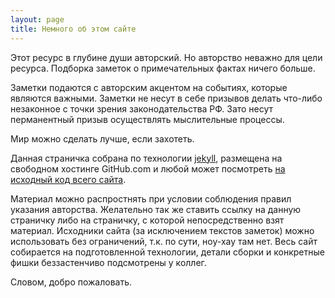 ```yaml
---
layout: page
title: Немного об этом сайте
---
```


Этот ресурс в глубине души авторский. Но авторство неважно для цели ресурса. Подборка заметок о примечательных фактах ничего больше. 

Заметки подаются с авторским акцентом на событиях, которые являются важными. 
Заметки не несут в себе призывов делать что-либо незаконное с точки зрения законодательства РФ. Зато несут перманентный призыв осуществлять мыслительные процессы.

Мир можно сделать лучше, если захотеть.

Данная страничка собрана по технологии [jekyll](https://github.com/jekyll/jekyll), размещена на свободном хостинге GitHub.com и любой может посмотреть [на исходный код всего сайта](https://github.com/sputnikmoment/sputnikmoment.github.io/). 

Материал можно распростнять при условии соблюдения правил указания авторства. Желательно так же ставить ссылку на данную страничку либо на страничку, с которой непосредственно взят материал. Исходники сайта (за исключением текстов заметок) можно использовать без ограничений, т.к. по сути, ноу-хау там нет. Весь сайт собирается на подготовленной технологии, детали сборки и конкретные фишки беззастенчиво подсмотрены у коллег.

Словом, добро пожаловать.
